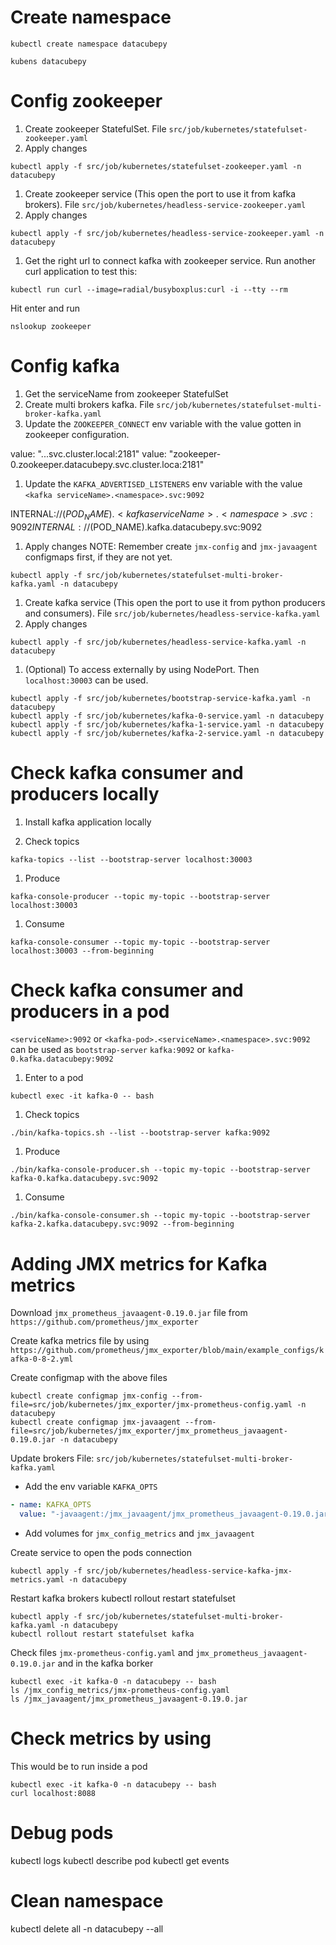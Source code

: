 
# Create namespace
```shell
kubectl create namespace datacubepy
```
```shell
kubens datacubepy
```

# Config zookeeper

1. Create zookeeper StatefulSet.
File `src/job/kubernetes/statefulset-zookeeper.yaml`
2. Apply changes
```shell
kubectl apply -f src/job/kubernetes/statefulset-zookeeper.yaml -n datacubepy
```

1. Create zookeeper service (This open the port to use it from kafka brokers).
File `src/job/kubernetes/headless-service-zookeeper.yaml`
2. Apply changes
```shell
kubectl apply -f src/job/kubernetes/headless-service-zookeeper.yaml -n datacubepy
```
1. Get the right url to connect kafka with zookeeper service.
Run another curl application to test this:
```shell
kubectl run curl --image=radial/busyboxplus:curl -i --tty --rm
```
Hit enter and run
```shell
nslookup zookeeper
```


# Config kafka

1. Get the serviceName from zookeeper StatefulSet
2. Create multi brokers kafka.
File `src/job/kubernetes/statefulset-multi-broker-kafka.yaml`
3. Update the `ZOOKEEPER_CONNECT` env variable with the value gotten in zookeeper configuration.

value: "<zookeeper pod name>.<zookeeper service name>.<namespace>.svc.cluster.local:2181"
value: "zookeeper-0.zookeeper.datacubepy.svc.cluster.loca:2181"

1. Update the `KAFKA_ADVERTISED_LISTENERS` env variable with the value `<kafka serviceName>.<namespace>.svc:9092`

INTERNAL://$(POD_NAME).<kafka serviceName>.<namespace>.svc:9092
INTERNAL://$(POD_NAME).kafka.datacubepy.svc:9092

1. Apply changes
NOTE: Remember create `jmx-config` and `jmx-javaagent` configmaps first, if they are not yet.
```shell
kubectl apply -f src/job/kubernetes/statefulset-multi-broker-kafka.yaml -n datacubepy
```

1. Create kafka service (This open the port to use it from python producers and consumers).
File `src/job/kubernetes/headless-service-kafka.yaml`
2. Apply changes
```shell
kubectl apply -f src/job/kubernetes/headless-service-kafka.yaml -n datacubepy
```

1. (Optional) To access externally by using NodePort. Then `localhost:30003` can be used.
```shell
kubectl apply -f src/job/kubernetes/bootstrap-service-kafka.yaml -n datacubepy
kubectl apply -f src/job/kubernetes/kafka-0-service.yaml -n datacubepy
kubectl apply -f src/job/kubernetes/kafka-1-service.yaml -n datacubepy
kubectl apply -f src/job/kubernetes/kafka-2-service.yaml -n datacubepy
```


# Check kafka consumer and producers locally

1. Install kafka application locally


1. Check topics
```shell
kafka-topics --list --bootstrap-server localhost:30003
```

1. Produce 
```shell
kafka-console-producer --topic my-topic --bootstrap-server localhost:30003
```

1. Consume
```shell
kafka-console-consumer --topic my-topic --bootstrap-server localhost:30003 --from-beginning
```

# Check kafka consumer and producers in a pod

`<serviceName>:9092` or `<kafka-pod>.<serviceName>.<namespace>.svc:9092` can be used as `bootstrap-server`
`kafka:9092` or `kafka-0.kafka.datacubepy:9092`

1. Enter to a pod
```shell
kubectl exec -it kafka-0 -- bash
```

1. Check topics
```shell
./bin/kafka-topics.sh --list --bootstrap-server kafka:9092
```

1. Produce
```shell
./bin/kafka-console-producer.sh --topic my-topic --bootstrap-server kafka-0.kafka.datacubepy.svc:9092
```

1. Consume
```shell
./bin/kafka-console-consumer.sh --topic my-topic --bootstrap-server kafka-2.kafka.datacubepy.svc:9092 --from-beginning
```


# Adding JMX metrics for Kafka metrics

Download `jmx_prometheus_javaagent-0.19.0.jar` file from `https://github.com/prometheus/jmx_exporter`

Create kafka metrics file by using `https://github.com/prometheus/jmx_exporter/blob/main/example_configs/kafka-0-8-2.yml`

Create configmap with the above files
```shell
kubectl create configmap jmx-config --from-file=src/job/kubernetes/jmx_exporter/jmx-prometheus-config.yaml -n datacubepy
kubectl create configmap jmx-javaagent --from-file=src/job/kubernetes/jmx_exporter/jmx_prometheus_javaagent-0.19.0.jar -n datacubepy
```

Update brokers
File: `src/job/kubernetes/statefulset-multi-broker-kafka.yaml`
- Add the env variable `KAFKA_OPTS`
```yaml
- name: KAFKA_OPTS
  value: "-javaagent:/jmx_javaagent/jmx_prometheus_javaagent-0.19.0.jar=8088:/jmx_config_metrics/jmx-prometheus-config.yaml"

```

- Add volumes for `jmx_config_metrics` and `jmx_javaagent`

Create service to open the pods connection
```shell
kubectl apply -f src/job/kubernetes/headless-service-kafka-jmx-metrics.yaml -n datacubepy
```

Restart kafka brokers
kubectl rollout restart statefulset <statefulset-name>
```shell
kubectl apply -f src/job/kubernetes/statefulset-multi-broker-kafka.yaml -n datacubepy
kubectl rollout restart statefulset kafka
```

Check files `jmx-prometheus-config.yaml` and `jmx_prometheus_javaagent-0.19.0.jar` and in the kafka borker
```shell
kubectl exec -it kafka-0 -n datacubepy -- bash
ls /jmx_config_metrics/jmx-prometheus-config.yaml
ls /jmx_javaagent/jmx_prometheus_javaagent-0.19.0.jar
```


# Check metrics by using
This would be to run inside a pod
```shell
kubectl exec -it kafka-0 -n datacubepy -- bash
curl localhost:8088
```


# Debug pods

kubectl logs <pod name>
kubectl describe pod <pod name>
kubectl get events


# Clean namespace

kubectl delete all -n datacubepy --all